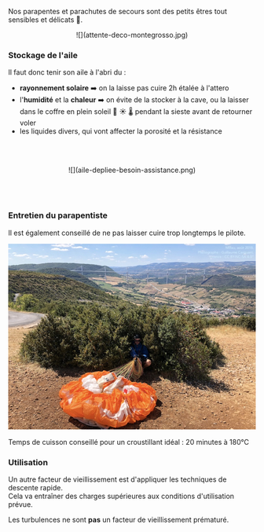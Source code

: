 <!--L3V, N26V, N27V
Lors du stockage ou du transport, un parapente ou un parachute de secours doit être protégé du voisinage ou du contact :)
N27V:  Citez les facteurs de vieillissement pour une aile :-->

Nos parapentes et parachutes de secours sont des petits êtres tout sensibles et délicats 🥺.

<center>![](attente-deco-montegrosso.jpg)</center>


### Stockage de l'aile
Il faut donc tenir son aile à l'abri du :

* **rayonnement solaire** ➡️ on la laisse pas cuire 2h étalée à l'attero
* l'**humidité** et la **chaleur** ➡️ on évite de la stocker à la cave, ou la laisser dans le coffre en plein soleil 🚐 ☀️ 🌡 pendant la sieste avant de retourner voler
* les liquides divers, qui vont affecter la porosité et la résistance

<br><br>
<center>![](aile-depliee-besoin-assistance.png)</center>
<br><br><br>


### Entretien du parapentiste

Il est également conseillé de ne pas laisser cuire trop longtemps le pilote.

![](cuisson-pilote.jpg)
<figcaption>Temps de cuisson conseillé pour un croustillant idéal : 20 minutes à 180℃</figcaption>



### Utilisation

Un autre facteur de vieillissement est d'appliquer les techniques de descente rapide.  
Cela va entraîner des charges supérieures aux conditions d'utilisation prévue.  

Les turbulences ne sont **pas** un facteur de vieillissement prématuré.


